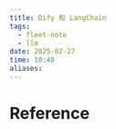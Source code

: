 ```yaml
---
title: Dify 和 LangChain
tags:
  - fleet-note
  - llm
date: 2025-02-27
time: 10:40
aliases:
---
```




# Reference